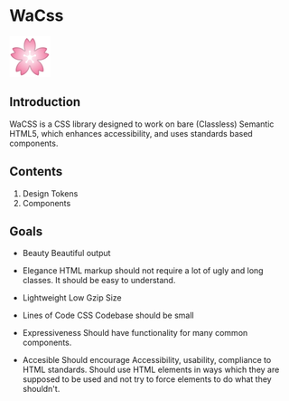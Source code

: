 # WaCss
![Sakura - Cherry Blossom](./cherry_blossom_72.png)

## Introduction

WaCSS is a CSS library designed to work on bare (Classless) Semantic HTML5, which enhances accessibility, and uses standards based components. 

## Contents

1. Design Tokens
2. Components

## Goals

- Beauty
  Beautiful output

- Elegance
  HTML markup should not require a lot of ugly and long classes. It should be easy to understand.

- Lightweight
  Low Gzip Size

- Lines of Code
  CSS Codebase should be small

- Expressiveness
  Should have functionality for many common components.

- Accesible
  Should encourage Accessibility, usability, compliance to HTML standards. Should use HTML elements in ways which they are supposed to be used and not try to force elements to do what they shouldn't.
